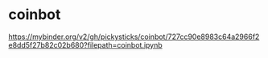 # coinbot
https://mybinder.org/v2/gh/pickysticks/coinbot/727cc90e8983c64a2966f2e8dd5f27b82c02b680?filepath=coinbot.ipynb
